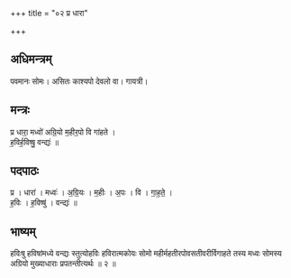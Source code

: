 +++
title = "०२ प्र धारा"

+++
## अधिमन्त्रम्
पवमानः सोमः। असितः काश्यपो देवलो वा। गायत्री।

## मन्त्रः
प्र धारा॒ मध्वो॑ अग्रि॒यो म॒हीर॒पो वि गा॑हते ।  
ह॒विर्ह॒विष्षु॒ वन्द्यः॑ ॥

## पदपाठः
प्र । धारा॑ । मध्वः॑ । अ॒ग्रि॒यः । म॒हीः । अ॒पः । वि । गा॒ह॒ते॒ ।  
ह॒विः । ह॒विष्षु॑ । वन्द्यः॑ ॥

## भाष्यम्
हविःषु हविषांमध्ये वन्द्यः स्तुत्योहविः हविरात्मकोयः सोमो महीर्महतीरपोवसतीवरीर्विगाहते तस्य मध्वः सोमस्य अग्रियो मुख्याधाराः प्रपतन्तीत्यर्थः ॥ २ ॥